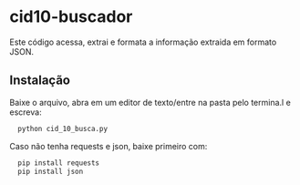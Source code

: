 # cid10-buscador
Este código acessa, extrai e formata a informação extraida em formato JSON.

## Instalação
Baixe o arquivo, abra em um editor de texto/entre na pasta pelo termina.l e escreva:

```bash
  python cid_10_busca.py
```
Caso não tenha requests e json, baixe primeiro com:
```bash
  pip install requests
  pip install json
```
    

